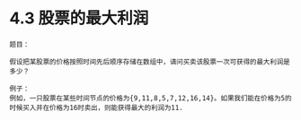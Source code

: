 # 4.3 股票的最大利润

```
题目：

假设把某股票的价格按照时间先后顺序存储在数组中，请问买卖该股票一次可获得的最大利润是多少？

例子：
例如，一只股票在某些时间节点的价格为{9,11,8,5,7,12,16,14}。如果我们能在价格为5的时候买入并在价格为16时卖出，则能获得最大的利润为11.
```

